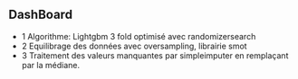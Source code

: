 ## DashBoard
* 1 Algorithme: Lightgbm 3 fold optimisé avec randomizersearch 
* 2 Equilibrage des données avec oversampling, librairie smot 
* 3 Traitement des valeurs manquantes par simpleimputer en remplaçant par la médiane.  
